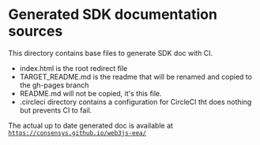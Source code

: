 # Generated SDK documentation sources

This directory contains base files to generate SDK doc with CI.

- index.html is the root redirect file
- TARGET_README.md is the readme that will be renamed and copied to the gh-pages branch
- README.md will not be copied, it's this file.
- .circleci directory contains a configuration for CircleCI tht does nothing but prevents CI to fail.

The actual up to date generated doc is available at [`https://consensys.github.io/web3js-eea/`](https://consensys.github.io/web3js-eea/)
